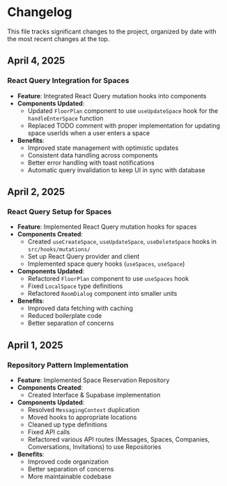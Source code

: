 # Changelog

This file tracks significant changes to the project, organized by date with the most recent changes at the top.

## April 4, 2025

### React Query Integration for Spaces
- **Feature**: Integrated React Query mutation hooks into components
- **Components Updated**:
  - Updated `FloorPlan` component to use `useUpdateSpace` hook for the `handleEnterSpace` function
  - Replaced TODO comment with proper implementation for updating space userIds when a user enters a space
- **Benefits**:
  - Improved state management with optimistic updates
  - Consistent data handling across components
  - Better error handling with toast notifications
  - Automatic query invalidation to keep UI in sync with database

## April 2, 2025

### React Query Setup for Spaces
- **Feature**: Implemented React Query mutation hooks for spaces
- **Components Created**:
  - Created `useCreateSpace`, `useUpdateSpace`, `useDeleteSpace` hooks in `src/hooks/mutations/`
  - Set up React Query provider and client
  - Implemented space query hooks (`useSpaces`, `useSpace`)
- **Components Updated**:
  - Refactored `FloorPlan` component to use `useSpaces` hook
  - Fixed `LocalSpace` type definitions
  - Refactored `RoomDialog` component into smaller units
- **Benefits**:
  - Improved data fetching with caching
  - Reduced boilerplate code
  - Better separation of concerns

## April 1, 2025

### Repository Pattern Implementation
- **Feature**: Implemented Space Reservation Repository
- **Components Created**:
  - Created Interface & Supabase implementation
- **Components Updated**:
  - Resolved `MessagingContext` duplication
  - Moved hooks to appropriate locations
  - Cleaned up type definitions
  - Fixed API calls
  - Refactored various API routes (Messages, Spaces, Companies, Conversations, Invitations) to use Repositories
- **Benefits**:
  - Improved code organization
  - Better separation of concerns
  - More maintainable codebase
